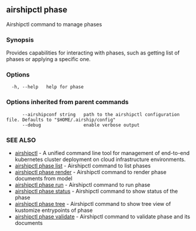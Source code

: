 ## airshipctl phase

Airshipctl command to manage phases

### Synopsis

Provides capabilities for interacting with phases, such as getting list of phases or applying a specific one.


### Options

```
  -h, --help   help for phase
```

### Options inherited from parent commands

```
      --airshipconf string   path to the airshipctl configuration file. Defaults to "$HOME/.airship/config"
      --debug                enable verbose output
```

### SEE ALSO

* [airshipctl](airshipctl.md)	 - A unified command line tool for management of end-to-end kubernetes cluster deployment on cloud infrastructure environments.
* [airshipctl phase list](airshipctl_phase_list.md)	 - Airshipctl command to list phases
* [airshipctl phase render](airshipctl_phase_render.md)	 - Airshipctl command to render phase documents from model
* [airshipctl phase run](airshipctl_phase_run.md)	 - Airshipctl command to run phase
* [airshipctl phase status](airshipctl_phase_status.md)	 - Airshipctl command to show status of the phase
* [airshipctl phase tree](airshipctl_phase_tree.md)	 - Airshipctl command to show tree view of kustomize entrypoints of phase
* [airshipctl phase validate](airshipctl_phase_validate.md)	 - Airshipctl command to validate phase and its documents

